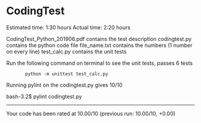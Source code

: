 # CodingTest

Estimated time: 1:30 hours
Actual time: 2:20 hours 

CodingTest_Python_201906.pdf contains the test description
codingtest.py contains the python code file
file_name.txt contains the numbers (1 number on every line)
test_calc.py contains the unit tests

Run the following command on terminal to see the unit tests, passes 6 tests
           
           python -m unittest test_calc.py

Running pylint on the codingtest.py gives 10/10

bash-3.2$ pylint codingtest.py

--------------------------------------------------------------------
Your code has been rated at 10.00/10 (previous run: 10.00/10, +0.00)
